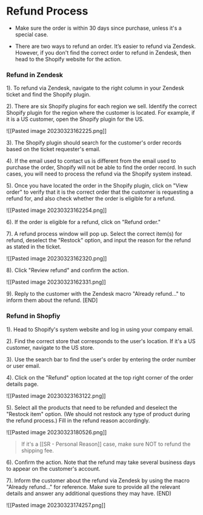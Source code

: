 # Refund Process
- Make sure the order is within 30 days since purchase, unless it's a special case.

- There are two ways to refund an order. It’s easier to refund via Zendesk. However, if you don't find the correct order to refund in Zendesk, then head to the Shopify website for the action. 

### Refund in Zendesk

1). To refund via Zendesk, navigate to the right column in your Zendesk ticket and find the Shopify plugin.

2). There are six Shopify plugins for each region we sell. Identify the correct Shopify plugin for the region where the customer is located. For example, if it is a US customer, open the Shopify plugin for the US.
   
   ![[Pasted image 20230323162225.png]]
   
3). The Shopify plugin should search for the customer's order records based on the ticket requester's email.

4). If the email used to contact us is different from the email used to purchase the order, Shopify will not be able to find the order record. In such cases, you will need to process the refund via the Shopify system instead.

5). Once you have located the order in the Shopify plugin, click on "View order" to verify that it is the correct order that the customer is requesting a refund for, and also check whether the order is eligible for a refund.
   
   ![[Pasted image 20230323162254.png]]
   
6). If the order is eligible for a refund, click on "Refund order."

7). A refund process window will pop up. Select the correct item(s) for refund, deselect the "Restock" option, and input the reason for the refund as stated in the ticket.
   
   ![[Pasted image 20230323162320.png]]

8). Click "Review refund" and confirm the action.
   
   ![[Pasted image 20230323162331.png]]
   
9). Reply to the customer with the Zendesk macro "Already refund..." to inform them about the refund. [END]

  
### Refund in Shopfiy

1). Head to Shopify's system website and log in using your company email.

2). Find the correct store that corresponds to the user's location. If it's a US customer, navigate to the US store.

3). Use the search bar to find the user's order by entering the order number or user email.

4). Click on the "Refund" option located at the top right corner of the order details page.
   
![[Pasted image 20230323163122.png]]
   
5). Select all the products that need to be refunded and deselect the "Restock item" option. (We should not restock any type of product during the refund process.) Fill in the refund reason accordingly.
   
   ![[Pasted image 20230323180526.png]]
   
   > If it's a [[SR - Personal Reason]] case, make sure NOT to refund the shipping fee. 
   
6). Confirm the action. Note that the refund may take several business days to appear on the customer's account.

7). Inform the customer about the refund via Zendesk by using the macro "Already refund..." for reference. Make sure to provide all the relevant details and answer any additional questions they may have. (END)
   
   ![[Pasted image 20230323174257.png]]